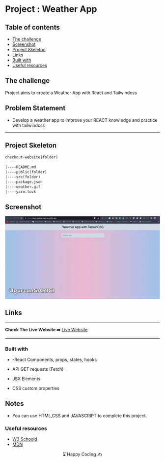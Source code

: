 
# Project : Weather App

## Table of contents

  - [The challenge](#the-challenge)
  - [Screenshot](#screenshot)
  - [Project Skeleton ](#project-skeleton)
  - [Links](#links)
  - [Built with](#built-with)
  - [Useful resources](#useful-resources)



## The challenge
Project aims to create a Weather App with React and Tailwindcss

## Problem Statement

- Develop a weather app to improve your REACT knowledge and practice with tailwindcss
<hr>



## Project Skeleton 

```
checkout-website(folder)

|----README.md                   
|----public(folder)                    
|----src(folder)
|----package.json
|----weather.gif
|----yarn.lock

```

## Screenshot
<p align="center">
<a href="https://react-weather-app-us.netlify.app/"><img src="weather.gif" alt="gif"></a>
</p>



## Links
<hr>
<b>Check The Live Website ➡️</b> <a href="https://react-weather-app-us.netlify.app/">Live Website</a>
<hr>

### Built with

- -React Components, props, states, hooks

- API GET requests (Fetch)

- JSX Elements

- CSS custom properties




## Notes

- You can use HTML,CSS and JAVASCRIPT to complete this project.

### Useful resources

- [W3 Schoold](https://www.w3schools.com/) 
- [MDN](https://developer.mozilla.org/en-US/) 









<center> &#8987; Happy Coding  &#9997; </center>
